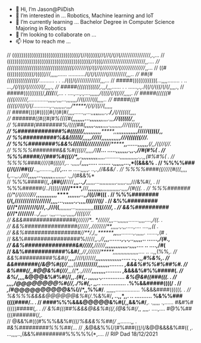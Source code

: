 - 👋 Hi, I’m Jason@PiiDish
- 👀 I’m interested in ... Robotics, Machine learning and IoT
- 🌱 I’m currently learning ... Bachelor Degree in Computer Science Majoring in Robotics
- 💞️ I’m looking to collaborate on ...
- 📫 How to reach me ... 

<!---
PiiDish/PiiDish is a ✨ special ✨ repository because its `README.md` (this file) appears on your GitHub profile.
You can click the Preview link to take a look at your changes.
--->

//	(((((((((((((((((((((((((((((((((((/(//(((((((//(//(/(//(////////////////,.,...
//	((((((((((((((((((((((((((((((((((((((((((((//((((///////////////////////*,,....
//	(((((((((((((((((((((((((((((((((((///////((/((//(///////(/(/////////////*,,... 
//	((#((((((((((((((/(((((///*,,,,,...... ...........*/(/(/(/////(//////////*,,,.. 
//	##(#((((((((((((((((/*.......... .          .       ../(((/(/////////////,,,... 
//	#####(((((((((((((*...,,,,........      .       ..  ...,/(/(((/(///////(/,,,,., 
//	#####(((((((((((/,.,,*/*,,,......  .        .   ......,.,.*/((/(/(((/(/(/,,,,., 
//	#####((((((((((/,**////**//*,...   .   ....,...,.,....,,,,,,/((((/(/((///,,,,,. 
//	#####((((((#(((***(///////,.............,,,,,.,,*,...,,,*,,,,//((////(((*,,,,.. 
//	#####(((#(((((//((*/(/(/*...........,..,***,,*,,*,,.,,*,/*****/(/(/((//(*,,,,,  
//	#####((((#(((((#(/(#(#/,,,,......,,...,,**,,,**,*,,,.,.**/***,*/(/((((((*,*,,,  
//	#######((#((#(#%((((#(*****,,,,,,,...,**,,,,,,***,,,,.,,,******//((((((/****,,  
//	%#####(########%/((((##(******,,,,,.,**,,,**,***,,,.,,,,,,,,*/**//(((((/****,,  
//	%#############%#((((((/*,,*,,,,,,,,*******,,*****,,,,,,,,,,,,/////(((((/****,,  
//	%%##########%&&((((((/*,,,*,,*///*/******/*********,,,,,,,,,,,///(((((((///**.  
//	%%%########%&&%(((((((/////////**//****/********,,......,,,,,,***(/,,/((//(//.  
//	%%%%########&&%#((((//****,,,,*,*/*/**//*****...     .....,,,,,,,.,,.,//#(#%(  .
//	%%%#####//(###%#(((//*,,.,,,,,,,,,**,,***,,,..........,,,,,,,,,,,,.,.,,(#%#%(  .
//	%%%%####*////(#((((/*/*,..  .,,,,,*/**,,,,..... .......  .,,,*,*,,...,*((&&&%  .
//	%%%%###(//(///##((/**..,,........,,*((/**,... ..**  .....,,,,*,*. ..,.,//&&&/  .
//	%%%%####((////(#(((*,,,,(,...,,.,*////**,,,,,...,,,,,,**,,*,,,,,,. .,,/(#&&%*   
//	%%%#####((**,.(##(//**////**,,,..,*/***,,,,,,...,,,,,,,,,,,.,,,,,.,,,///&%#/, . 
//	%%%######(/../((((//**////****,**///***,,,,,,,,**,,,,**,,,,,,,,.,,,,/(**#(((. . 
//	%%%#######((/*(/(///**//*****/***//*****,,,,,,,,,,,,****,,,,,,,..,,/((//#(((  . 
//	%%%########(/(**,////////////*//*////*****,,,,...,*****,,,,,.,.,,,,(((///((/  . 
//	&%%#########(///*/////////(///,.,///((**,,,,,,,,...,,,,,,,,,,,,**((((/*////,  . 
//	&&%##########(//*/*////////**..,*/*,***,,,.   .,,,....,,,.,,,,,*/((((/*//**.    
//	&&&################(//////*.. *//////**,,,...,,,,,,,.......,,,,....,*/((***. .  
//	&&%################(/////*,.*////////**,****,,,,.,.,,.....,....  ....,,*((*  .  
//	&&%#################//**/*,/*,,********,,**,,,........,.,,,,,.  .......,*(#  .  
//	&&%#################%/////,*,.,//*****,,,.......,.,.,..,,,,,..    ......,/(#.,  
//	&&%###############&#/**////,***//////****,,,,,,,,,,,,,.,,,,....  .. ....,*/#(   
//	&&%############%&#/***,,//*,*///////*****,,,,,,,,,,,,,,,,,....    .. ..,,*(%%*,.
//	&&%##########%&#(/***,,,,**////(//////****,,,,,,,,,,,,,,,.....    .., .,,*#%&%,.
//	&&#######(/&@%#((//***,,,,((**//////////*****,,,,*,,,........    ,&&&%#%%#%##%#.
//	&%###(/,,#@@&%#(///***,,,((*,.,**/////*****,,,,,,,,.........   ,&&&&%#%%#####(*.
//	&%/*,,,,&@@@&%#%#(//*,,.(#(*,. ,,*******,,,,.,.............   *&%@&#((###(((.  .
//	,,*,,/*@@@@@@@@%#(//*,./%#(*,.  ,,******..  ..............   .%%&&#####((((/   .
//	*,*/#@@@@@@@@@@&%(//*,,%%#/**.   ,,,,*,*,................    %&&&####((((((*.  .
//	%&%%%&&&&@@@@@@&%#(/*.%&%#/**,    ..,,*,,. .. ..........    %&%%###((((####/.. .
//	####%%%&&&@@@@@&%#(/,,&&%#/**,.     .,,,,,    .,......     #&#%#(((((#####(*,. .
//	&%#(((##%&&&@&&%#((/,(@&%#(/*,,       ,,,,. ....,....     #@%%##(((#######(/,.  
//	@&&%#(((#%%%&&%#(((/*%&&&%%##(/*       ,,.......,*,    . #&%#########%%%##(*... 
//	,&@&&%%(/(#%###(((/(/&@@&&&&%##((       ,.   ...,,,,..,(&&%#########%%%%%(*,....
//								RIP Dad 18/12/2021
